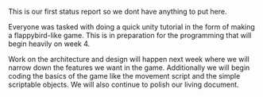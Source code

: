 This is our first status report so we dont have anything to put here.

Everyone was tasked with doing a quick unity tutorial in the form of making a flappybird-like game. This is in preparation for the programming that will begin heavily
on week 4.

Work on the architecture and design will happen next week where we will narrow down the features we want in the game. Additionally we will begin coding the basics of the
game like the movement script and the simple scriptable objects. We will also continue to polish our living document.
